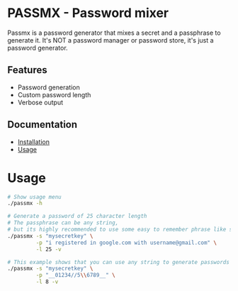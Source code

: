 # PASSMX - Password mixer
Passmx is a password generator that mixes a secret and a passphrase to generate it. It's NOT a password manager or password store, it's just a password generator.

## Features
- Password generation
- Custom password length
- Verbose output

## Documentation
- [Installation](./docs/install.md)
- [Usage](#usage)

# Usage
```bash
# Show usage menu
./passmx -h

# Generate a password of 25 character length
# The passphrase can be any string,
# but its highly recommended to use some easy to remember phrase like shown below
./passmx -s "mysecretkey" \
         -p "i registered in google.com with username@gmail.com" \
         -l 25 -v

# This example shows that you can use any string to generate passwords
./passmx -s "mysecretkey" \
         -p "__01234//5\\6789__" \
         -l 8 -v
```